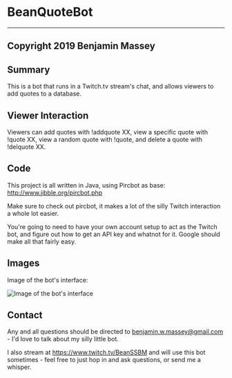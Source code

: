 # BeanQuoteBot

-------------------------------------------------
Copyright 2019 Benjamin Massey
-------------------------------------------------

## Summary

This is a bot that runs in a Twitch.tv stream's chat, and allows viewers to add quotes to a database.

## Viewer Interaction

Viewers can add quotes with !addquote XX, view a specific quote with !quote XX, view a random quote with !quote, and delete a quote with !delquote XX.

## Code

This project is all written in Java, using Pircbot as base:
http://www.jibble.org/pircbot.php

Make sure to check out pircbot, it makes a lot of the silly Twitch interaction a whole lot easier.

You're going to need to have your own account setup to act as the Twitch bot, and figure out how to get an API key and whatnot for it.
Google should make all that fairly easy.

## Images

Image of the bot's interface:

![Image of the bot's interface](https://i.imgur.com/hblNoZq.png)

## Contact

Any and all questions should be directed to benjamin.w.massey@gmail.com - I'd love to talk about my silly little bot.

I also stream at https://www.twitch.tv/BeanSSBM and will use this bot sometimes - feel free to just hop in and ask questions, or send me a whisper.